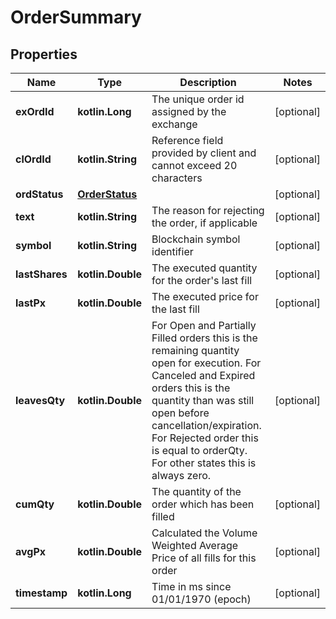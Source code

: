 
# OrderSummary

## Properties
Name | Type | Description | Notes
------------ | ------------- | ------------- | -------------
**exOrdId** | **kotlin.Long** | The unique order id assigned by the exchange |  [optional]
**clOrdId** | **kotlin.String** | Reference field provided by client and cannot exceed 20 characters |  [optional]
**ordStatus** | [**OrderStatus**](OrderStatus.md) |  |  [optional]
**text** | **kotlin.String** | The reason for rejecting the order, if applicable |  [optional]
**symbol** | **kotlin.String** | Blockchain symbol identifier |  [optional]
**lastShares** | **kotlin.Double** | The executed quantity for the order&#39;s last fill |  [optional]
**lastPx** | **kotlin.Double** | The executed price for the last fill |  [optional]
**leavesQty** | **kotlin.Double** | For Open and Partially Filled orders this is the remaining quantity open for execution. For Canceled and Expired orders this is the quantity than was still open before cancellation/expiration. For Rejected order this is equal to orderQty. For other states this is always zero. |  [optional]
**cumQty** | **kotlin.Double** | The quantity of the order which has been filled |  [optional]
**avgPx** | **kotlin.Double** | Calculated the Volume Weighted Average Price of all fills for this order |  [optional]
**timestamp** | **kotlin.Long** | Time in ms since 01/01/1970 (epoch) |  [optional]



